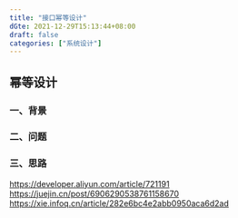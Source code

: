 ```yaml
---
title: "接口幂等设计"
dGte: 2021-12-29T15:13:44+08:00
draft: false
categories: ["系统设计"]
---
```


## 幂等设计

### 一、背景

### 二、问题

### 三、思路

https://developer.aliyun.com/article/721191
https://juejin.cn/post/6906290538761158670
https://xie.infoq.cn/article/282e6bc4e2abb0950aca6d2ad
